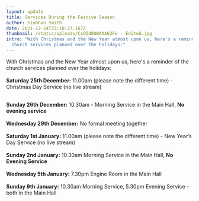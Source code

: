 ```yaml
---
layout: update
title: Services During the Festive Season
author: Siobhan Smith
date: 2021-12-24T23:10:27.167Z
thumbnail: /static/uploads/CsOId80WAAA62Fw - Edited.jpg
intro: "With Christmas and the New Year almost upon us, here's a reminder of the
  church services planned over the holidays:"
---
```

With Christmas and the New Year almost upon us, here's a reminder of the church services planned over the holidays:
<br/><br/>
**Saturday 25th December:** 11.00am (please note the different time) - Christmas Day Service (no live stream)
<br/><br/>

**Sunday 26th December:** 10.30am - Morning Service in the Main Hall, **No evening service**
<br/><br/>
**Wednesday 29th December:** No formal meeting together
<br/><br/>
**Saturday 1st January:** 11.00am (please note the different time) - New Year’s Day Service (no live stream)
<br/><br/>
**Sunday 2nd January:** 10.30am Morning Service in the Main Hall, **No Evening Service**
<br/><br/>
**Wednesday 5th January:** 7.30pm Engine Room in the Main Hall
<br/><br/>
**Sunday 9th January:** 10.30am Morning Service, 5.30pm Evening Service - both in the Main Hall